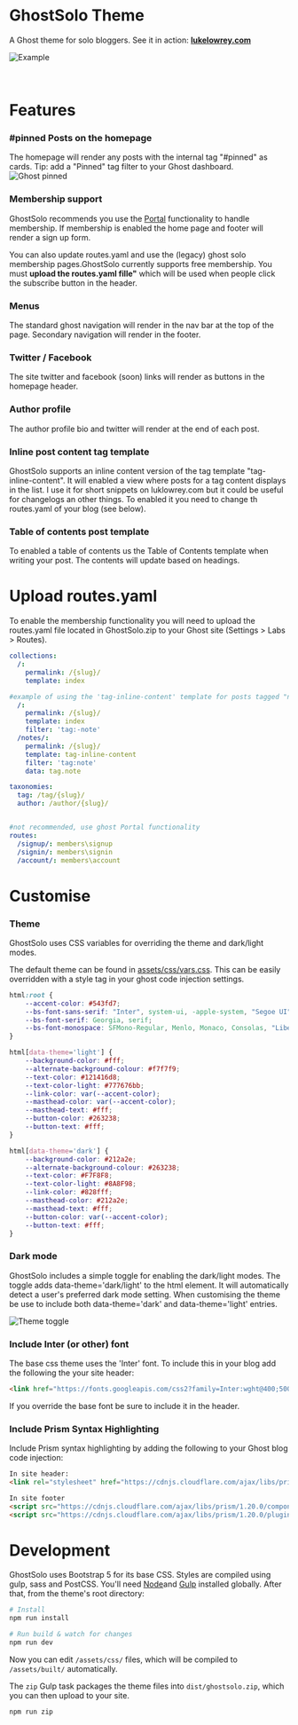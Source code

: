 # GhostSolo Theme

A Ghost theme for solo bloggers. See it in action: **[lukelowrey.com](https://lukelowrey.com)**

![Example](screenshots/full-screen.png)

&nbsp;

# Features

### #pinned Posts on the homepage
The homepage will render any posts with the internal tag "#pinned" as cards. Tip: add a "Pinned" tag filter to your Ghost dashboard.
![Ghost pinned](screenshots/ghost-pinned.png)

### Membership support

GhostSolo recommends you use the [Portal](https://ghost.org/changelog/portal/) functionality to handle membership. If membership is enabled the home page and footer will render a sign up form.

You can also update routes.yaml and use the (legacy) ghost solo membership pages.GhostSolo currently supports free membership. You must **upload the routes.yaml fille"** which will be used when people click the subscribe button in the header.


### Menus
The standard ghost navigation will render in the nav bar at the top of the page. Secondary navigation will render in the footer.

### Twitter / Facebook
The site twitter and facebook (soon) links will render as buttons in the homepage header.

### Author profile
The author profile bio and twitter will render at the end of each post.

### Inline post content tag template
GhostSolo supports an inline content version of the tag template "tag-inline-content". It will enabled a view where posts for a tag content displays in the list. I use it for short snippets on luklowrey.com but it could be useful for changelogs an other things. To enabled it you need to change th routes.yaml of your blog (see below).

### Table of contents post template
To enabled a table of contents us the Table of Contents template when writing your post. The contents will update based on headings.

# Upload routes.yaml
To enable the membership functionality you will need to upload the routes.yaml file located in GhostSolo.zip to your Ghost site (Settings > Labs > Routes).

```yaml
collections:
  /:
    permalink: /{slug}/
    template: index

#example of using the 'tag-inline-content' template for posts tagged "note" but none other
  /:
    permalink: /{slug}/
    template: index
    filter: 'tag:-note'    
  /notes/:
    permalink: /{slug}/
    template: tag-inline-content
    filter: 'tag:note'  
    data: tag.note

taxonomies:
  tag: /tag/{slug}/
  author: /author/{slug}/


#not recommended, use ghost Portal functionality
routes:
  /signup/: members\signup
  /signin/: members\signin
  /account/: members\account

```

# Customise

### Theme
GhostSolo uses CSS variables for overriding the theme and dark/light modes.

The default theme can be found in [assets/css/vars.css](https://github.com/lukencode/GhostSolo/blob/master/assets/css/vars.css). This can be easily overridden with a style tag in your ghost code injection settings.

```css
html:root {
    --accent-color: #543fd7;
    --bs-font-sans-serif: "Inter", system-ui, -apple-system, "Segoe UI", Roboto, "Helvetica Neue", Arial, "Noto Sans", sans-serif, "Apple Color Emoji", "Segoe UI Emoji", "Segoe UI Symbol", "Noto Color Emoji";
    --bs-font-serif: Georgia, serif;
    --bs-font-monospace: SFMono-Regular, Menlo, Monaco, Consolas, "Liberation Mono", "Courier New", monospace;
}

html[data-theme='light'] {
    --background-color: #fff;
    --alternate-background-colour: #f7f7f9;
    --text-color: #121416d8;
    --text-color-light: #777676bb;
    --link-color: var(--accent-color);
    --masthead-color: var(--accent-color);
    --masthead-text: #fff;
    --button-color: #263238;
    --button-text: #fff;
}

html[data-theme='dark'] {
    --background-color: #212a2e;
    --alternate-background-colour: #263238;
    --text-color: #F7F8F8;
    --text-color-light: #8A8F98;
    --link-color: #828fff;
    --masthead-color: #212a2e;
    --masthead-text: #fff;
    --button-color: var(--accent-color);
    --button-text: #fff;
}
```

### Dark mode
GhostSolo includes a simple toggle for enabling the dark/light modes. The toggle adds data-theme='dark/light' to the html element. It will automatically detect a user's preferred dark mode setting. When customising the theme be use to include both data-theme='dark' and data-theme='light' entries.

![Theme toggle](screenshots/theme-toggle.gif)

### Include Inter (or other) font
The base css theme uses the 'Inter' font. To include this in your blog add the following the your site header:
```html
<link href="https://fonts.googleapis.com/css2?family=Inter:wght@400;500;700&display=swap" rel="stylesheet">
```
If you override the base font be sure to include it in the header.

### Include Prism Syntax Highlighting

Include Prism syntax highlighting by adding the following to your Ghost blog code injection:

```html
In site header:
<link rel="stylesheet" href="https://cdnjs.cloudflare.com/ajax/libs/prism/1.20.0/themes/prism-twilight.min.css" integrity="sha256-rAcsWTglHtCcQgu1Lat/fUZqB+uBsYR+4dHZJUQ5Fug=" crossorigin="anonymous" />

In site footer
<script src="https://cdnjs.cloudflare.com/ajax/libs/prism/1.20.0/components/prism-core.min.js" integrity="sha256-9h14mWYYiQGkeAKg2JtijbqApb56kgw57WN6sI6dwH0=" crossorigin="anonymous"></script>
<script src="https://cdnjs.cloudflare.com/ajax/libs/prism/1.20.0/plugins/autoloader/prism-autoloader.min.js" integrity="sha256-3S2PESHNt0YNL65z57WuHPHIv12fibpBDXepyCGHftw=" crossorigin="anonymous"></script>
```

# Development

GhostSolo uses Bootstrap 5 for its base CSS. Styles are compiled using gulp, sass and PostCSS.
You'll need [Node](https://nodejs.org/)and [Gulp](https://gulpjs.com) installed globally. After that, from the theme's root directory:

```bash
# Install
npm run install

# Run build & watch for changes
npm run dev
```

Now you can edit `/assets/css/` files, which will be compiled to `/assets/built/` automatically.

The `zip` Gulp task packages the theme files into `dist/ghostsolo.zip`, which you can then upload to your site.

```bash
npm run zip
```

&nbsp;
